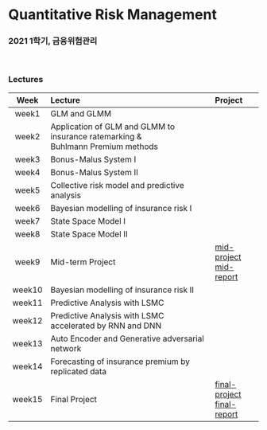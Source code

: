 # Quantitative Risk Management
### 2021 1학기, 금융위험관리

<br>

### Lectures 
|Week|Lecture|Project|
|:---:|:---------------|:--------------|
|week1|GLM and GLMM|
|week2|Application of GLM and GLMM to insurance ratemarking & <br> Buhlmann Premium methods|
|week3|Bonus-Malus System I|
|week4|Bonus-Malus System II|
|week5|Collective risk model and predictive analysis|
|week6|Bayesian modelling of insurance risk I|
|week7|State Space Model I|
|week8|State Space Model II|
|week9|Mid-term Project|[mid-project](https://github.com/Uzzeong2/What_I_learned/blob/main/2021-1_FinancialRiskManagement/RM_midterm.Rmd) <br> [mid-report](https://github.com/Uzzeong2/What_I_learned/blob/main/2021-1_FinancialRiskManagement/RM_Midterm_report.pdf)
|week10|Bayesian modelling of insurance risk II|
|week11|Predictive Analysis with LSMC|
|week12|Predictive Analysis with LSMC accelerated by RNN and DNN|
|week13|Auto Encoder and Generative adversarial network|
|week14|Forecasting of insurance premium by replicated data|
|week15|Final Project|[final-project](https://github.com/Uzzeong2/What_I_learned/blob/main/2021-1_FinancialRiskManagement/RM_Final.Rmd) <br> [final-report](https://github.com/Uzzeong2/What_I_learned/blob/main/2021-1_FinancialRiskManagement/RM_Final_report.pdf)


